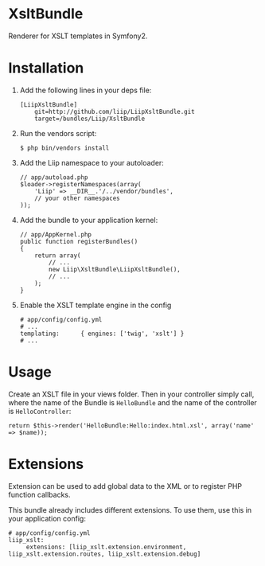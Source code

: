 XsltBundle
==========

Renderer for XSLT templates in Symfony2.

Installation
============

1.  Add the following lines in your deps file:
    
    ```
    [LiipXsltBundle]
        git=http://github.com/liip/LiipXsltBundle.git
        target=/bundles/Liip/XsltBundle
    ```

2.  Run the vendors script:
    
    ```
    $ php bin/vendors install
    ```

3.  Add the Liip namespace to your autoloader:
    
    ```
    // app/autoload.php
    $loader->registerNamespaces(array(
        'Liip' => __DIR__.'/../vendor/bundles',
        // your other namespaces
    ));
    ```

4.  Add the bundle to your application kernel:
    
    ```
    // app/AppKernel.php
    public function registerBundles()
    {
        return array(
            // ...
            new Liip\XsltBundle\LiipXsltBundle(),
            // ...
        );
    }
    ```

5.  Enable the XSLT template engine in the config
    
    ```
    # app/config/config.yml
    # ...
    templating:      { engines: ['twig', 'xslt'] }
    # ...
    ```


Usage
=====

Create an XSLT file in your views folder. Then in your controller simply call,
where the name of the Bundle is ``HelloBundle`` and the name of the controller
is ``HelloController``:

    return $this->render('HelloBundle:Hello:index.html.xsl', array('name' => $name));

Extensions
==========

Extension can be used to add global data to the XML or to register PHP function callbacks.

This bundle already includes different extensions. To use them, use this in your application config:

    # app/config/config.yml
    liip_xslt:
         extensions: [liip_xslt.extension.environment, liip_xslt.extension.routes, liip_xslt.extension.debug]

